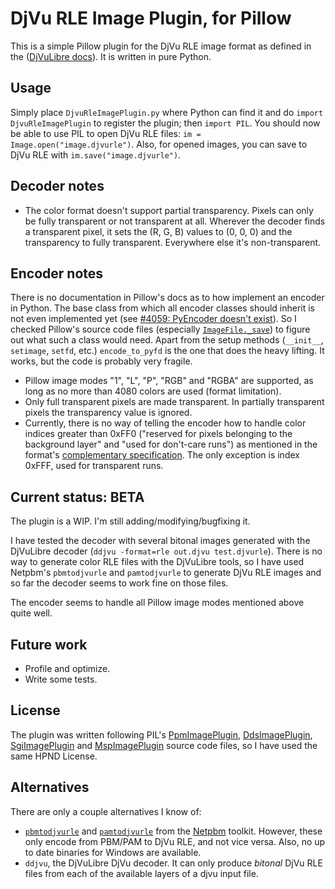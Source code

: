 # DjVu RLE Image Plugin, for Pillow
This is a simple Pillow plugin for the DjVu RLE image format as defined in the ([DjVuLibre docs](http://djvu.sourceforge.net/doc/man/csepdjvu.html)). It is written in pure Python.

## Usage
Simply place `DjvuRleImagePlugin.py` where Python can find it and do `import DjvuRleImagePlugin` to register the plugin; then `import PIL`. You should now be able to use PIL to open DjVu RLE files: `im = Image.open("image.djvurle")`. Also, for opened images, you can save to DjVu RLE with `im.save("image.djvurle")`.

## Decoder notes
- The color format doesn't support partial transparency. Pixels can only be fully transparent or not transparent at all. Wherever the decoder finds a transparent pixel, it sets the (R, G, B) values to (0, 0, 0) and the transparency to fully transparent. Everywhere else it's non-transparent.

## Encoder notes
There is no documentation in Pillow's docs as to how implement an encoder in Python. The base class from which all encoder classes should inherit is not even implemented yet (see [#4059: PyEncoder doesn't exist](https://github.com/python-pillow/Pillow/issues/4059)). So I checked Pillow's source code files (especially [`ImageFile._save`](https://github.com/python-pillow/Pillow/blob/252c008ec6925aa6d3a523aeb85e53c72ec33189/src/PIL/ImageFile.py#L488)) to figure out what such a class would need. Apart from the setup methods (`__init__`, `setimage`, `setfd`, etc.) `encode_to_pyfd` is the one that does the heavy lifting. It works, but the code is probably very fragile.

- Pillow image modes "1", "L", "P", "RGB" and "RGBA" are supported, as long as no more than 4080 colors are used (format limitation).
- Only full transparent pixels are made transparent. In partially transparent pixels the transparency value is ignored.
- Currently, there is no way of telling the encoder how to handle color indices greater than 0xFF0 ("reserved for pixels belonging to the background layer" and "used for don't-care runs") as mentioned in the format's [complementary specification](DJVURLE_specification.md#color-rle-images). The only exception is index 0xFFF, used for transparent runs.

## Current status: BETA
The plugin is a WIP. I'm still adding/modifying/bugfixing it.

I have tested the decoder with several bitonal images generated with the DjVuLibre decoder (`ddjvu -format=rle out.djvu test.djvurle`). There is no way to generate color RLE files with the DjVuLibre tools, so I have used Netpbm's `pbmtodjvurle` and `pamtodjvurle` to generate DjVu RLE images and so far the decoder seems to work fine on those files.

The encoder seems to handle all Pillow image modes mentioned above quite well.

## Future work
- Profile and optimize.
- Write some tests.

## License
The plugin was written following PIL's [PpmImagePlugin](https://github.com/python-pillow/Pillow/blob/master/src/PIL/PpmImagePlugin.py), [DdsImagePlugin](https://github.com/python-pillow/Pillow/blob/master/docs/example/DdsImagePlugin.py), [SgiImagePlugin](https://pillow.readthedocs.io/en/stable/_modules/PIL/SgiImagePlugin.html) and [MspImagePlugin](https://pillow.readthedocs.io/en/stable/_modules/PIL/MspImagePlugin.html) source code files, so I have used the same HPND License.

## Alternatives
There are only a couple alternatives I know of:
- [`pbmtodjvurle`](http://netpbm.sourceforge.net/doc/pbmtodjvurle.html) and [`pamtodjvurle`](http://netpbm.sourceforge.net/doc/pamtodjvurle.html) from the [Netpbm](http://netpbm.sourceforge.net/) toolkit. However, these only encode from PBM/PAM to DjVu RLE, and not vice versa. Also, no up to date binaries for Windows are available.
- `ddjvu`, the DjVuLibre DjVu decoder. It can only produce _bitonal_ DjVu RLE files from each of the available layers of a djvu input file.
